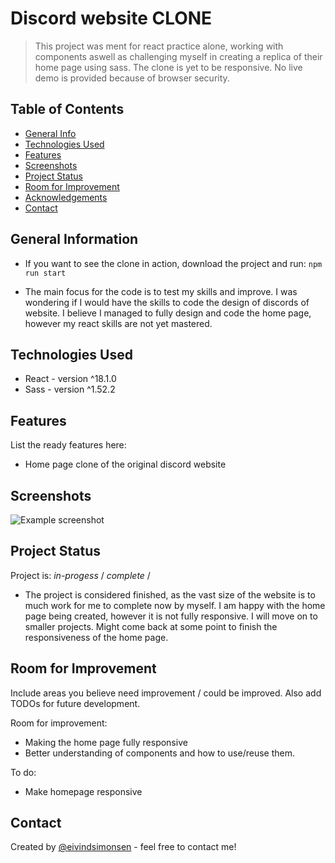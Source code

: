 # Discord website CLONE

> This project was ment for react practice alone, working with components aswell as challenging myself in creating a replica of their home page using sass. The clone is yet to be responsive. No live demo is provided because of browser security.

## Table of Contents

- [General Info](#general-information)
- [Technologies Used](#technologies-used)
- [Features](#features)
- [Screenshots](#screenshots)
- [Project Status](#project-status)
- [Room for Improvement](#room-for-improvement)
- [Acknowledgements](#acknowledgements)
- [Contact](#contact)

## General Information

- If you want to see the clone in action, download the project and run:
  `npm run start`

- The main focus for the code is to test my skills and improve. I was wondering if I would have the skills to code the design of discords of website. I believe I managed to fully design and code the home page, however my react skills are not yet mastered.

## Technologies Used

- React - version ^18.1.0
- Sass - version ^1.52.2

## Features

List the ready features here:

- Home page clone of the original discord website

## Screenshots

![Example screenshot](./img/screenshot.png)

<!-- If you have screenshots you'd like to share, include them here. -->

## Project Status

Project is: _in-progess_ / _complete_ /

- The project is considered finished, as the vast size of the website is to much work for me to complete now by myself. I am happy with the home page being created, however it is not fully responsive. I will move on to smaller projects. Might come back at some point to finish the responsiveness of the home page.

## Room for Improvement

Include areas you believe need improvement / could be improved. Also add TODOs for future development.

Room for improvement:

- Making the home page fully responsive
- Better understanding of components and how to use/reuse them.

To do:

- Make homepage responsive

## Contact

Created by [@eivindsimonsen](https://www.easimonsen.com/) - feel free to contact me!
